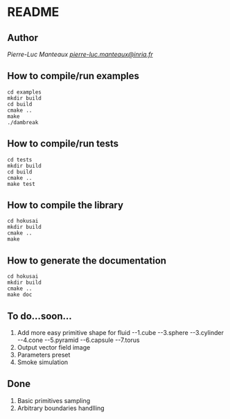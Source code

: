 README
======

Author
------
*Pierre-Luc Manteaux*
*pierre-luc.manteaux@inria.fr*

How to compile/run examples
------------------------------------
    cd examples
    mkdir build
    cd build
    cmake ..
    make
    ./dambreak

How to compile/run tests
--------------------------
    cd tests
    mkdir build
    cd build
    cmake ..
    make test

How to compile the library
----------------------------
    cd hokusai
    mkdir build
    cmake ..
    make

How to generate the documentation
-----------------------------------
    cd hokusai
    mkdir build
    cmake ..
    make doc

To do...soon...
---------------

1. Add more easy primitive shape for fluid 
--1.cube
--3.sphere
--3.cylinder
--4.cone
--5.pyramid
--6.capsule
--7.torus
3. Output vector field image
4. Parameters preset
5. Smoke simulation

Done
----

1. Basic primitives sampling
1. Arbitrary boundaries handlling

